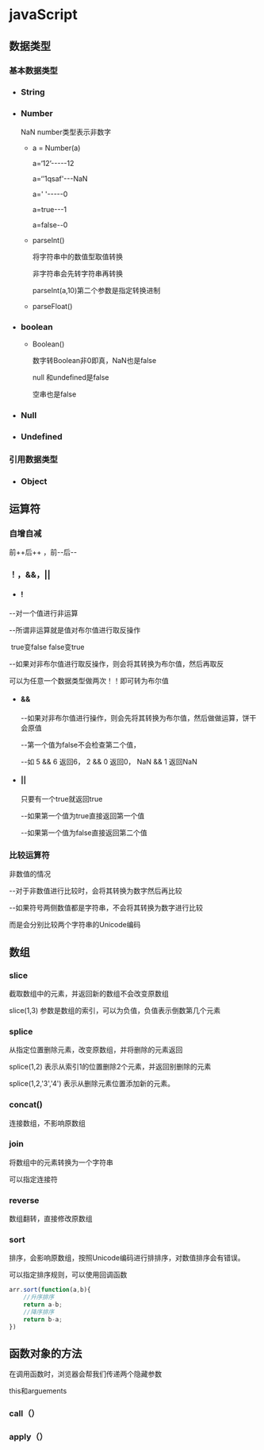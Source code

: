 # javaScript

## 数据类型

### 基本数据类型

- ### String

- ### Number

  NaN number类型表示非数字

  - a = Number(a)

    a=‘12’-----12

    a=‘’1qsaf'---NaN

    a='    '-----0

    a=true---1

    a=false--0

  - parseInt()

    将字符串中的数值型取值转换

    非字符串会先转字符串再转换

    parseInt(a,10)第二个参数是指定转换进制

  - parseFloat()

    

- ### boolean

  - Boolean()

    数字转Boolean非0即真，NaN也是false

    null 和undefined是false

    空串也是false

- ### Null

- ### Undefined

### 引用数据类型

- ### Object

## 运算符

### 自增自减  

前++后++ ，前--后--

### ！，&&，||

- #### !

--对一个值进行非运算

--所谓非运算就是值对布尔值进行取反操作

​    true变false  false变true

--如果对非布尔值进行取反操作，则会将其转换为布尔值，然后再取反

  可以为任意一个数据类型做两次！！即可转为布尔值

- #### &&

  --如果对非布尔值进行操作，则会先将其转换为布尔值，然后做做运算，饼干会原值

  --第一个值为false不会检查第二个值，

  --如 5 && 6 返回6， 2  && 0 返回0，  NaN && 1 返回NaN

- #### ||

  只要有一个true就返回true

  --如果第一个值为true直接返回第一个值

  --如果第一个值为false直接返回第二个值

### 比较运算符

非数值的情况

--对于非数值进行比较时，会将其转换为数字然后再比较

--如果符号两侧数值都是字符串，不会将其转换为数字进行比较

   而是会分别比较两个字符串的Unicode编码



## 数组

### slice

截取数组中的元素，并返回新的数组不会改变原数组

slice(1,3)  参数是数组的索引，可以为负值，负值表示倒数第几个元素

### splice

从指定位置删除元素，改变原数组，并将删除的元素返回

splice(1,2) 表示从索引1的位置删除2个元素，并返回别删除的元素

splice(1,2,'3','4') 表示从删除元素位置添加新的元素。

### concat()

连接数组，不影响原数组

### join

将数组中的元素转换为一个字符串

可以指定连接符

### reverse

数组翻转，直接修改原数组

### sort

排序，会影响原数组，按照Unicode编码进行排排序，对数值排序会有错误。

可以指定排序规则，可以使用回调函数

```js
arr.sort(function(a,b){
	//升序排序
	return a-b;
    //降序排序
    return b-a;
})
```



## 函数对象的方法

在调用函数时，浏览器会帮我们传递两个隐藏参数

this和arguements

### call（）



### apply（）